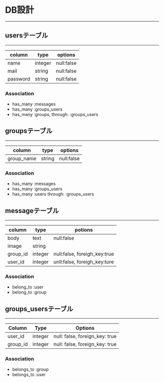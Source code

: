 # DB設計
---

## usersテーブル
---
|column|type|options|
|---|---|---|
|name|integer|null:false|
|mail|string|null:false|
|password|string|null:false|

### Association
- has_many :messages
- has_many :groups_users
- has_many :groups, through: :groups_users


## groupsテーブル
---
|column|type|options|
|---|---|---|
|group_name|string|null:false|

### Association
- has_many :messages
- has_many :groups_users
- has_many :users through: :groups_users


## messageテーブル
---
|column|type|potions|
|---|---|---|
|body|text|null:false|
|image|string||
|group_id|integer|null:false, foreigh_key:true|
|user_id|integer|unll:false, foreigh_key:ture|

### Association
- belong_to :user
- belong_to :group


## groups_usersテーブル
---
|Column|Type|Options|
|------|----|-------|
|user_id|integer|null: false, foreign_key: true|
|group_id|integer|null: false, foreign_key: true|

### Association
- belongs_to :group
- belongs_to :user